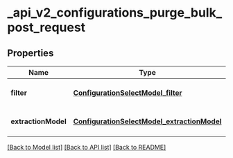 # _api_v2_configurations_purge_bulk_post_request
## Properties

| Name | Type | Description | Notes |
|------------ | ------------- | ------------- | -------------|
| **filter** | [**ConfigurationSelectModel_filter**](ConfigurationSelectModel_filter.md) |  | [optional] [default to null] |
| **extractionModel** | [**ConfigurationSelectModel_extractionModel**](ConfigurationSelectModel_extractionModel.md) |  | [optional] [default to null] |

[[Back to Model list]](../README.md#documentation-for-models) [[Back to API list]](../README.md#documentation-for-api-endpoints) [[Back to README]](../README.md)

